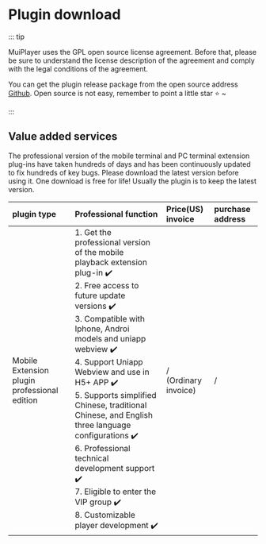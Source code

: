 # Plugin download

::: tip

MuiPlayer uses the GPL open source license agreement. Before that, please be sure to understand the license description of the agreement and comply with the legal conditions of the agreement.

You can get the plugin release package from the open source address [Github](https://github.com/muiplayer/hello-muiplayer). Open source is not easy, remember to point a little star ⭐ ~

::: 



## Value added services

The professional version of the mobile terminal and PC terminal extension plug-ins have taken hundreds of days and has been continuously updated to fix hundreds of key bugs. Please download the latest version before using it. One download is free for life! Usually the plugin is to keep the latest version.

| plugin type                                        | Professional function                                        | Price(US)<br />invoice     | purchase address                       |
| :------------------------------------------------- | :----------------------------------------------------------- | :------------------------- | :------------------------------------- |
| Mobile <br />Extension plugin professional edition | 1. Get the professional version of the mobile playback extension plug-in ✔️ <br />2. Free access to future update versions ✔️<br />3. Compatible with Iphone, Androi models and uniapp webview ✔️<br />4. Support Uniapp Webview and use in H5+ APP ✔️<br />5. Supports simplified Chinese, traditional Chinese, and English three language configurations ✔️<br />6. Professional technical development support ✔️<br />7. Eligible to enter the VIP group ✔️<br />8. Customizable player development ✔️ | / <br />(Ordinary invoice) | / |





